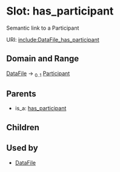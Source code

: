 
# Slot: has_participant


Semantic link to a Participant

URI: [include:DataFile_has_participant](https://w3id.org/include/DataFile_has_participant)


## Domain and Range

[DataFile](DataFile.md) &#8594;  <sub>0..1</sub> [Participant](Participant.md)

## Parents

 *  is_a: [has_participant](has_participant.md)

## Children


## Used by

 * [DataFile](DataFile.md)
